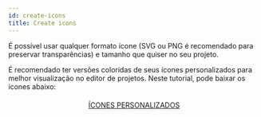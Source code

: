 ```yaml
---
id: create-icons
title: Create icons
---
```


É possível usar qualquer formato ícone (SVG ou PNG é recomendado para preservar transparências) e tamanho que quiser no seu projeto.

É recomendado ter versões coloridas de seus ícones personalizados para melhor visualização no editor de projetos. Neste tutorial, pode baixar os ícones abaixo:

<div markdown="1" style="text-align: center; margin-top: 20px">
<a class="button"
href="../assets/en/custom-icons/Custom-Icons.zip">ÍCONES PERSONALIZADOS</a>
</div>

